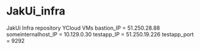 # JakUi_infra
JakUi Infra repository
YCloud VMs
bastion_IP = 51.250.28.88
someinternalhost_IP = 10.129.0.30
testapp_IP = 51.250.19.226
testapp_port = 9292
